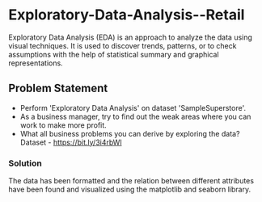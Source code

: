 # Exploratory-Data-Analysis--Retail
Exploratory Data Analysis (EDA) is an approach to analyze the data using visual techniques. It is used to discover trends, patterns, or to check assumptions with the help of statistical summary and graphical representations.

## Problem Statement
- Perform 'Exploratory Data Analysis' on dataset 'SampleSuperstore'.
- As a business manager, try to find out the weak areas where you can work to make more profit.
- What all business problems you can derive by exploring the data?
Dataset - https://bit.ly/3i4rbWl

### Solution
The data has been formatted and the relation between different attributes have been found and visualized using the matplotlib and seaborn library.
